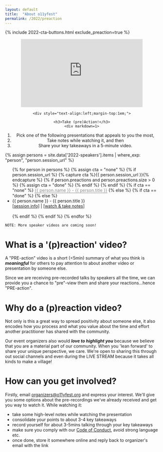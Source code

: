 ```yaml
---
layout: default
title:  "About o11yfest"
permalink: /2022/preaction
---
```


{% include 2022-cta-buttons.html exclude_preaction=true %}

<div class="flexbox">

  <div style="flex:1;align-self:flex-start;text-align:center;min-width:300px;margin-top:1em;">
    <iframe width="400" height="224" src="https://www.youtube.com/embed/odN_JLFCmU0" title="YouTube video player" frameborder="0" allow="accelerometer; autoplay; clipboard-write; encrypted-media; gyroscope; picture-in-picture" allowfullscreen></iframe>

    <div style="text-align:left;margin-top:1em;">

    <h3>Take (pre)Action!</h3>
    <div markdown=1>

1. Pick one of the following presentations that appeals to you the most,
2. Take notes while watching it, and then
3. Share your key takeaways in a 5-minute video.

</div>
    </div>
  </div>

  <div style="flex:1;align-self:flex-start;text-align:center;">
  <div class="flexbox" style="text-align:left;min-width:400px;">
    {% assign persons = site.data['2022-speakers'].items | where_exp: "person", "person.session_url" %}
    <ul id="preaction_list">
    {% for person in persons %}
      {% assign cta = "none" %}
      {% if person.session_url %}
        {% capture cta %}{{ person.session_url }}{% endcapture %}
        {% if person.preactions and person.preactions.size > 0 %}
          {% assign cta = "done" %}
        {% endif %}
      {% endif %}
      {% if cta == "none" %}
        <div class="tooltip"><span class="tooltiptext">This speaker has not submitted their video yet.</span>
        <div class="disabled">{{ person.name }} - {{ person.title }}</div></div>
      {% else %}
        {% if cta == "done" %}
        <!-- div class="tooltip"><span class="tooltiptext">We've already received some preactions!</span>
          {{ person.name }} - {{ person.title }}
        </div -->
        {% else %}
          <li data-speaker-id="{{person.id}}">{{ person.name }} - {{ person.title }}<br /><a href="/speakers/{{ person.id }}">[session info]</a> | <a href="{{ cta }}">[watch &amp; take notes]</a><br /><br /></li>
        {% endif %}
      {% endif %}
    {% endfor %}
    </ul>

    NOTE: More speaker videos are coming soon!
  </div>
  </div>

</div>

# What is a '(p)reaction' video?

A "PRE-action" video is a short (<5min) summary of what you think is ***meaningful***
 for others to pay attention to about another video or presentation by someone else.

Since we are receiving pre-recorded talks by speakers all the time, we can provide
 you a chance to "pre"-view them and share your reactions...hence "PRE-action".

# Why do a (p)reaction video?

Not only is this a great way to spread positivity about someone else, it also
 encodes how you process and what you value about the time and effort another
 practitioner has shared with the community.

Our event organizers also would ***love to highlight you*** because we believe that
 you are a material part of our community. When you 'lean forward' to share your
 unique perspective, we care. We're open to sharing this through out social channels
 and even during the LIVE STREAM because it takes all kinds to make a village!

# How can you get involved?

Firstly, email [organizers@o11yfest.org](mailto:organizers@o11yfest.org) and express
 your interest. We'll give you some options about the pre-recordings we've already
 received and get you way to watch it. While watching it:

* take some high-level notes while watching the presentation
* consolidate your points to about 3-4 key takeaways
* record yourself for about 3-5mins talking through your key takeaways
* make sure you comply with our [Code of Conduct](/code-of-conduct), avoid strong language etc.
* once done, store it somewhere online and reply back to organizer's email with the link

<style type="text/css">
.disabled { pointer-events: none; opacity: 0.5; }
.tooltip {
  position: relative;
  display: inline-block;
  border-bottom: 1px dotted black; /* If you want dots under the hoverable text */
}

/* Tooltip text */
.tooltip .tooltiptext {
  visibility: hidden;
  width: 120px;
  background-color: black;
  color: #fff;
  text-align: center;
  padding: 5px 0;
  border-radius: 6px;

  /* Position the tooltip text - see examples below! */
  position: absolute;
  z-index: 1;
}
.glow {
  border-radius: 50%;
  -moz-box-shadow: 0 0 50px #fff;
  -webkit-box-shadow: 0 0 50px #fff;
  box-shadow: 0px 0px 50px #fff;
}

/* Show the tooltip text when you mouse over the tooltip container */
.tooltip:hover .tooltiptext {
  /*visibility: visible;*/
}

#preaction_list {
  /* visibility: hidden;*/
}
</style>
<script type="text/javascript">

  window.onloadqueue=(window.onloadqueue||[]).concat([function () {
    $('.disabled *').prop('disabled', true).attr("title","Video not available yet");

    $.fn.randomize=function(a){(a?this.find(a):this).parent().each(function(){$(this).children(a).sort(function(){return Math.random()-0.5}).detach().appendTo(this)});return this};

    var elements = $('#preaction_list li');
    elements.randomize()

    var totalInListTarget = 5;

    let qs = new URLSearchParams(window.location.search)

    var found = null;
    if(qs.has('speaker')) {
      var findId = qs.get('speaker').trim().toLowerCase()
      elements.each(function(i,o) { if($(o).attr("data-speaker-id").trim().toLowerCase() == findId) { found = o; } });
      if(found != null) {
        $(found)
          .css("font-weight","bold")
          .css("text-shadow","1px 1px 10px #eee, 1px 1px 10px #aaa")
          .remove();
      }
    }

    for(var i=(elements.length-1); i>=(totalInListTarget-1); i--) {
      var child = $('#preaction_list li')[i]
      $(child).remove()
    }

    if(found)
      $('#preaction_list').prepend(found)

    $('#preaction_list').css('visibility','visible');
  }]);
</script>
